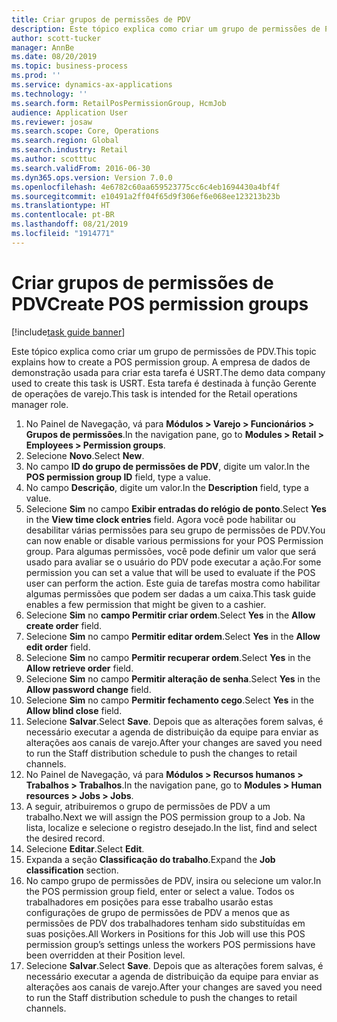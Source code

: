 ```yaml
---
title: Criar grupos de permissões de PDV
description: Este tópico explica como criar um grupo de permissões de PDV.
author: scott-tucker
manager: AnnBe
ms.date: 08/20/2019
ms.topic: business-process
ms.prod: ''
ms.service: dynamics-ax-applications
ms.technology: ''
ms.search.form: RetailPosPermissionGroup, HcmJob
audience: Application User
ms.reviewer: josaw
ms.search.scope: Core, Operations
ms.search.region: Global
ms.search.industry: Retail
ms.author: scotttuc
ms.search.validFrom: 2016-06-30
ms.dyn365.ops.version: Version 7.0.0
ms.openlocfilehash: 4e6782c60aa659523775cc6c4eb1694430a4bf4f
ms.sourcegitcommit: e10491a2ff04f65d9f306ef6e068ee123213b23b
ms.translationtype: HT
ms.contentlocale: pt-BR
ms.lasthandoff: 08/21/2019
ms.locfileid: "1914771"
---
```

# <a name="create-pos-permission-groups"></a><span data-ttu-id="84942-103">Criar grupos de permissões de PDV</span><span class="sxs-lookup"><span data-stu-id="84942-103">Create POS permission groups</span></span>

[!include[task guide banner](../includes/task-guide-banner.md)]

<span data-ttu-id="84942-104">Este tópico explica como criar um grupo de permissões de PDV.</span><span class="sxs-lookup"><span data-stu-id="84942-104">This topic explains how to create a POS permission group.</span></span> <span data-ttu-id="84942-105">A empresa de dados de demonstração usada para criar esta tarefa é USRT.</span><span class="sxs-lookup"><span data-stu-id="84942-105">The demo data company used to create this task is USRT.</span></span> <span data-ttu-id="84942-106">Esta tarefa é destinada à função Gerente de operações de varejo.</span><span class="sxs-lookup"><span data-stu-id="84942-106">This task is intended for the Retail operations manager role.</span></span>

1. <span data-ttu-id="84942-107">No Painel de Navegação, vá para **Módulos > Varejo > Funcionários > Grupos de permissões**.</span><span class="sxs-lookup"><span data-stu-id="84942-107">In the navigation pane, go to **Modules > Retail > Employees > Permission groups**.</span></span>
2. <span data-ttu-id="84942-108">Selecione **Novo**.</span><span class="sxs-lookup"><span data-stu-id="84942-108">Select **New**.</span></span>
3. <span data-ttu-id="84942-109">No campo **ID do grupo de permissões de PDV**, digite um valor.</span><span class="sxs-lookup"><span data-stu-id="84942-109">In the **POS permission group ID** field, type a value.</span></span>
4. <span data-ttu-id="84942-110">No campo **Descrição**, digite um valor.</span><span class="sxs-lookup"><span data-stu-id="84942-110">In the **Description** field, type a value.</span></span>
5. <span data-ttu-id="84942-111">Selecione **Sim** no campo **Exibir entradas do relógio de ponto**.</span><span class="sxs-lookup"><span data-stu-id="84942-111">Select **Yes** in the **View time clock entries** field.</span></span> <span data-ttu-id="84942-112">Agora você pode habilitar ou desabilitar várias permissões para seu grupo de permissões de PDV.</span><span class="sxs-lookup"><span data-stu-id="84942-112">You can now enable or disable various permissions for your POS Permission group.</span></span> <span data-ttu-id="84942-113">Para algumas permissões, você pode definir um valor que será usado para avaliar se o usuário do PDV pode executar a ação.</span><span class="sxs-lookup"><span data-stu-id="84942-113">For some permission you can set a value that will be used to evaluate if the POS user can perform the action.</span></span> <span data-ttu-id="84942-114">Este guia de tarefas mostra como habilitar algumas permissões que podem ser dadas a um caixa.</span><span class="sxs-lookup"><span data-stu-id="84942-114">This task guide enables a few permission that might be given to a cashier.</span></span>  
6. <span data-ttu-id="84942-115">Selecione **Sim** no **campo Permitir criar ordem**.</span><span class="sxs-lookup"><span data-stu-id="84942-115">Select **Yes** in the **Allow create order** field.</span></span>
7. <span data-ttu-id="84942-116">Selecione **Sim** no campo **Permitir editar ordem**.</span><span class="sxs-lookup"><span data-stu-id="84942-116">Select **Yes** in the **Allow edit order** field.</span></span>
8. <span data-ttu-id="84942-117">Selecione **Sim** no campo **Permitir recuperar ordem**.</span><span class="sxs-lookup"><span data-stu-id="84942-117">Select **Yes** in the **Allow retrieve order** field.</span></span>
9. <span data-ttu-id="84942-118">Selecione **Sim** no campo **Permitir alteração de senha**.</span><span class="sxs-lookup"><span data-stu-id="84942-118">Select **Yes** in the **Allow password change** field.</span></span>
10. <span data-ttu-id="84942-119">Selecione **Sim** no campo **Permitir fechamento cego**.</span><span class="sxs-lookup"><span data-stu-id="84942-119">Select **Yes** in the **Allow blind close** field.</span></span>
11. <span data-ttu-id="84942-120">Selecione **Salvar**.</span><span class="sxs-lookup"><span data-stu-id="84942-120">Select **Save**.</span></span> <span data-ttu-id="84942-121">Depois que as alterações forem salvas, é necessário executar a agenda de distribuição da equipe para enviar as alterações aos canais de varejo.</span><span class="sxs-lookup"><span data-stu-id="84942-121">After your changes are saved you need to run the Staff distribution schedule to push the changes to retail channels.</span></span> 
12. <span data-ttu-id="84942-122">No Painel de Navegação, vá para **Módulos > Recursos humanos > Trabalhos > Trabalhos**.</span><span class="sxs-lookup"><span data-stu-id="84942-122">In the navigation pane, go to **Modules > Human resources > Jobs > Jobs**.</span></span>
13. <span data-ttu-id="84942-123">A seguir, atribuiremos o grupo de permissões de PDV a um trabalho.</span><span class="sxs-lookup"><span data-stu-id="84942-123">Next we will assign the POS permission group to a Job.</span></span> <span data-ttu-id="84942-124">Na lista, localize e selecione o registro desejado.</span><span class="sxs-lookup"><span data-stu-id="84942-124">In the list, find and select the desired record.</span></span>
14. <span data-ttu-id="84942-125">Selecione **Editar**.</span><span class="sxs-lookup"><span data-stu-id="84942-125">Select **Edit**.</span></span>
15. <span data-ttu-id="84942-126">Expanda a seção **Classificação do trabalho**.</span><span class="sxs-lookup"><span data-stu-id="84942-126">Expand the **Job classification** section.</span></span>
16. <span data-ttu-id="84942-127">No campo grupo de permissões de PDV, insira ou selecione um valor.</span><span class="sxs-lookup"><span data-stu-id="84942-127">In the POS permission group field, enter or select a value.</span></span> <span data-ttu-id="84942-128">Todos os trabalhadores em posições para esse trabalho usarão estas configurações de grupo de permissões de PDV a menos que as permissões de PDV dos trabalhadores tenham sido substituídas em suas posições.</span><span class="sxs-lookup"><span data-stu-id="84942-128">All Workers in Positions for this Job will use this POS permission group’s settings unless the workers POS permissions have been overridden at their Position level.</span></span>  
17. <span data-ttu-id="84942-129">Selecione **Salvar**.</span><span class="sxs-lookup"><span data-stu-id="84942-129">Select **Save**.</span></span> <span data-ttu-id="84942-130">Depois que as alterações forem salvas, é necessário executar a agenda de distribuição da equipe para enviar as alterações aos canais de varejo.</span><span class="sxs-lookup"><span data-stu-id="84942-130">After your changes are saved you need to run the Staff distribution schedule to push the changes to retail channels.</span></span>  

